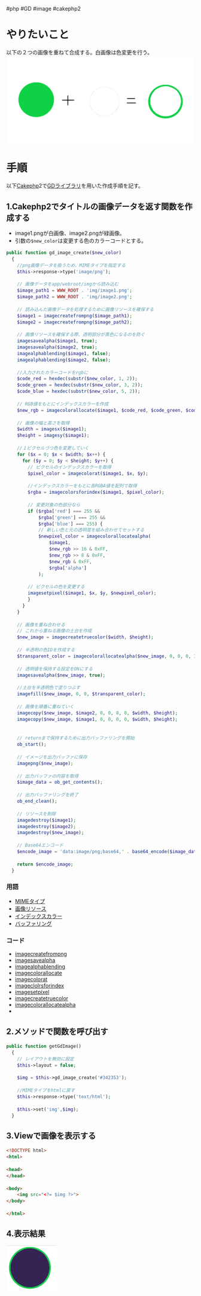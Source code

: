 #php #GD #image #cakephp2 

# やりたいこと
以下の２つの画像を重ねて合成する。白画像は色変更を行う。
![](../02_Extra/gd_image.png)
# 手順

以下[Cakephp](../01_Inbox/Cakephp.md)2で[GDライブラリ](../01_Inbox/GDライブラリ.md)を用いた作成手順を記す。

## 1.Cakephp2でタイトルの画像データを返す関数を作成する

- image1.pngが白画像、image2.pngが緑画像。
- 引数の`$new_color`は変更する色のカラーコードとする。

```php
public function gd_image_create($new_color)
  {
    //png画像データを扱うため、MIMEタイプを指定する
    $this->response->type('image/png');

    // 画像データをapp/webroot/imgから読み込む
    $image_path1 = WWW_ROOT . 'img/image1.png';
    $image_path2 = WWW_ROOT . 'img/image2.png';

    // 読み込んだ画像データを処理するために画像リソースを確保する
    $image1 = imagecreatefrompng($image_path1);
    $image2 = imagecreatefrompng($image_path2);

    // 画像リソースを確保する際、透明部分が黒色になるのを防ぐ
    imagesavealpha($image1, true);
    imagesavealpha($image2, true);
    imagealphablending($image1, false);
    imagealphablending($image2, false);

    //入力されたカラーコードをrgbに
    $code_red = hexdec(substr($new_color, 1, 2));
    $code_green = hexdec(substr($new_color, 3, 2));
    $code_blue = hexdec(substr($new_color, 5, 2));

    // RGB値をもとにインデックスカラーを作成
    $new_rgb = imagecolorallocate($image1, $code_red, $code_green, $code_blue);

    // 画像の幅と高さを取得
    $width = imagesx($image1);
    $height = imagesy($image1);

	//１ピクセルづつ色を変更していく
    for ($x = 0; $x < $width; $x++) {
      for ($y = 0; $y < $height; $y++) {
        // ピクセルのインデックスカラーを取得
        $pixel_color = imagecolorat($image1, $x, $y);

        //インデックスカラーをもとに各RGBA値を配列で取得
        $rgba = imagecolorsforindex($image1, $pixel_color);

        // 変更対象の色部分なら
        if ($rgba['red'] === 255 &&
	        $rgba['green'] === 255 && 
	        $rgba['blue'] === 255) {
	        // 新しい色と元の透明度を組み合わせてセットする
			$newpixel_color = imagecolorallocatealpha(
				$image1,
				$new_rgb >> 16 & 0xFF,
				$new_rgb >> 8 & 0xFF,
				$new_rgb & 0xFF,
				$rgba['alpha']
			);

		// ピクセルの色を変更する
		imagesetpixel($image1, $x, $y, $newpixel_color);
	    }
      }
    }

    // 画像を重ね合わせる
    // これから重ねる画像の土台を作成
    $new_image = imagecreatetruecolor($width, $height);
    
    // 半透明の色IDを作成する
    $transparent_color = imagecolorallocatealpha($new_image, 0, 0, 0, 127);

    // 透明値を保持する設定をONにする
    imagesavealpha($new_image, true);

    //土台を半透明色で塗りつぶす
    imagefill($new_image, 0, 0, $transparent_color);

    // 画像を順番に重ねていく
    imagecopy($new_image, $image2, 0, 0, 0, 0, $width, $height);
    imagecopy($new_image, $image1, 0, 0, 0, 0, $width, $height);


    // returnまで保持するために出力バッファリングを開始
	ob_start(); 

	// イメージを出力バッファに保存
	imagepng($new_image);

	// 出力バッファの内容を取得
	$image_data = ob_get_contents(); 

    // 出力バッファリングを終了
	ob_end_clean(); 

	// リソースを削除
    imagedestroy($image1); 
	imagedestroy($image2);
	imagedestroy($new_image);

    // Base64エンコード
	$encode_image = 'data:image/png;base64,' . base64_encode($image_data);

    return $encode_image;    
  }

```

### 用語
- [MIMEタイプ](../01_Inbox/MIMEタイプ.md)
- [画像リソース](../01_Inbox/画像リソース.md)
- [インデックスカラー](../01_Inbox/インデックスカラー.md)
- [バッファリング](../01_Inbox/バッファリング.md)

### コード
- [imagecreatefrompng](../01_Inbox/imagecreatefrompng.md)
- [imagesavealpha](../01_Inbox/imagesavealpha.md)
- [imagealphablending](../01_Inbox/imagealphablending.md)
- [imagecolorallocate](../01_Inbox/imagecolorallocate.md)
- [imagecolorat](../01_Inbox/imagecolorat.md)
- [imageclolrsforindex](../01_Inbox/imageclolrsforindex.md)
- [imagesetpixel](../01_Inbox/imagesetpixel.md)
- [imagecreatetruecolor](../01_Inbox/imagecreatetruecolor.md)
- [imagecolorallocatealpha](../01_Inbox/imagecolorallocatealpha.md)
- 
## 2.メソッドで関数を呼び出す

```php
public function getGdImage()
  {
    // レイアウトを無効に設定
    $this->layout = false;

    $img = $this->gd_image_create('#342353');

	//MIMEタイプをhtmlに戻す
    $this->response->type('text/html');

    $this->set('img',$img);
  }
```

## 3.Viewで画像を表示する

```html
<!DOCTYPE html>
<html>

<head>
</head>

<body>
    <img src="<?= $img ?>">
</body>

</html>
```

## 4.表示結果

![](../02_Extra/gd_result.png)



